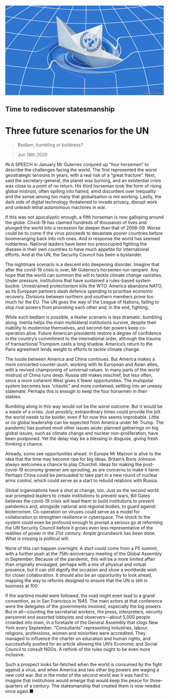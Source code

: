 ![](./images/20200620_SRD007.jpg)

## Time to rediscover statesmanship

# Three future scenarios for the UN

> Bedlam, bumbling or boldness?

> Jun 18th 2020

IN A SPEECH in January Mr Guterres conjured up “four horsemen” to describe the challenges facing the world. The first represented the worst geostrategic tensions in years, with a real risk of a “great fracture”. Next, said the secretary-general, the planet was burning, and an existential crisis was close to a point of no return. His third horseman took the form of rising global mistrust, often spilling into hatred, amid discontent over inequality and the sense among too many that globalisation is not working. Lastly, the dark side of digital technology threatened to invade privacy, disrupt work and unleash lethal autonomous machines in war.

If this was not apocalyptic enough, a fifth horseman is now galloping around the globe. Covid-19 has claimed hundreds of thousands of lives and plunged the world into a recession far deeper than that of 2008-09. Worse could be to come if the virus proceeds to devastate poorer countries before boomeranging back into rich ones. And in response the world has seemed rudderless. National leaders have been too preoccupied fighting the disease in their own countries to have much appetite for international efforts. And at the UN, the Security Council has been a bystander.

The nightmare scenario is a descent into deepening disorder. Imagine that after the covid-19 crisis is over, Mr Guterres’s horsemen run rampant. Any hope that the world can summon the will to tackle climate change vanishes. Under pressure, institutions that have sustained a rules-based system buckle. Unrestrained protectionism kills the WTO. America abandons NATO, as its European partners slash defence spending to prioritise economic recovery. Divisions between northern and southern members prove too much for the EU. The UN goes the way of the League of Nations, failing to stop rival powers from provoking each other and, in the end, fighting.

While such bedlam is possible, a likelier scenario is less dramatic: bumbling along. Inertia helps the main multilateral institutions survive, despite their inability to modernise themselves, and second-tier powers keep co-operation alive. Future American presidents restore a degree of confidence in the country’s commitment to the international order, although the trauma of transactional Trumpism casts a long shadow. America’s return to the Paris agreement lends weight to efforts to tackle climate change.

The tussle between America and China continues. But America makes a more concerted counter-push, working with its European and Asian allies, with a revived championing of universal values. In many parts of the world mistrust of China runs deep. Russia still makes mischief, but less often, since a more coherent West gives it fewer opportunities. The multipolar system becomes less “chaotic” and more contained, settling into an uneasy stalemate. Perhaps this is enough to keep the four horsemen in their stables.

Bumbling along in this way would not be the worst outcome. But it would be a waste of a crisis. Just possibly, extraordinary times could provide the jolt the world needs to be bolder, even if for now this seems improbable. Little or no global leadership can be expected from America under Mr Trump. The pandemic has pushed most other issues aside: planned gatherings on big global issues, such as climate change and nuclear non-proliferation, have been postponed. Yet the delay may be a blessing in disguise, giving fresh thinking a chance.

Already, some see opportunities ahead. In Europe Mr Macron is alive to the idea that the time may become ripe for big ideas. Britain’s Boris Johnson always welcomes a chance to play Churchill. Ideas for making the post-covid-19 economy greener are sprouting, as are concerns to make it fairer. Perhaps China could be persuaded to take part in a new round of nuclear arms control, which could serve as a start to rebuild relations with Russia.

Global organisations have a shot at change, too. Just as the second world war prompted leaders to create institutions to prevent wars, Bill Gates believes the covid-19 crisis will lead them to build institutions to prevent pandemics and, alongside national and regional bodies, to guard against bioterrorism. Co-operation on viruses could serve as a model for collaboration to strengthen resilience in cyberspace. The shock to the system could even be profound enough to prompt a serious go at reforming the UN Security Council before it grows even less representative of the realities of power in the 21st century. Ample groundwork has been done. What is missing is political will.

None of this can happen overnight. A start could come from a P5 summit, with a further push at the 75th-anniversary meeting of the Global Assembly in September. Because of the pandemic, this will be a more limited affair than originally envisaged, perhaps with a mix of physical and virtual presence, but it can still dignify the occasion and show a worldwide wish for closer collaboration. It should also be an opportunity to look ahead, mapping the way to reforms designed to ensure that the UN is still in business at 100.

If the wartime model were followed, the road might even lead to a grand convention, as in San Francisco in 1945. The main actors at that conference were the delegates of the governments involved, especially the big powers. But in all—counting the secretariat workers, the press, interpreters, security personnel and assorted lobbyists and observers—about 5,000 people crowded into town, in a foretaste of the General Assembly that clogs New York every September. “Consultants” representing industries, labour, religions, professions, women and minorities were accredited. They managed to influence the charter on education and human rights, and successfully pushed for an article allowing the UN’s Economic and Social Council to consult NGOs. A rethink of the rules ought to be even more inclusive.

Such a prospect looks far-fetched when the world is consumed by the fight against a virus, and when America and two other big powers are waging a new cold war. But in the midst of the second world war it was hard to imagine that institutions would emerge that would keep the peace for three-quarters of a century. The statesmanship that created them is now needed once again.■